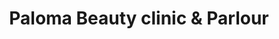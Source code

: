---
title: "Paloma Beauty clinic & Parlour"
url: /nagpur/paloma-beauty-clinic-und-parlour/
shop: Kosmetik
---